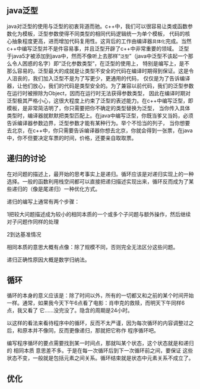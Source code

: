 ## java泛型

java对泛型的使用与泛型的初衷背道而驰。c++中，我们可以很容易让类或函数参数化为模板，泛型参数使得不同类型的相同代码逻辑统一为单个模板，
代码的核心抽象程度更高，进而增加代码复用性。这背后的工作由编译器`具体化`完成。当然c++中编写泛型并不是件容易事，并且泛型开辟了c++中非常重要的领域。
泛型于java5才被添加到java中，然而不像听上去那样“`泛型`”（java中泛型不该起一个那么令人困惑的名字）即“泛化参数类型”，在泛型的使用上，
特别是编写上，是不那么容易的。泛型最大的成就是让类型不安全的代码在编译时期得到保证。这是令人沮丧的，我们加入泛型不是为了写更少，更通用的代码，
仅仅是为了告诉编译器，让他们放心，我们的代码是类型安全的。为了兼容以前代码，我们的泛型参数在运行时被擦除为Object，因而在运行时无法获得参数类型，
因此在编译时期对泛型极其严格小心，这很大程度上约束了泛型的表述能力。在c++中编写泛型，即模板，是非常简洁明了，你只需要把你不确定的类型替换为泛型，
当你传入具体类型时，编译器就默默把类型匹配上。在java中编写泛型，你既当爹又当妈，必须告诉编译器参数边界，泛型参数才能有某种行为。举个不恰当的列子，
当你想要去北京，在c++中，你只需要告诉编译器你想去北京，你就会得到一张票，在java中，你不但要决定车票的时间，价格，还要亲自取取票。
## 递归的讨论

在对问题的描述上，最开始的思考事实上是递归。循环应该是对递归实现上的一种选择。一般的函数利用栈空间都可以直接把递归描述实现出来，循环反而成为了某些递归的（像是尾递归）一种优化方式。

递归的编写上通常有两个步骤：

1把较大问题描述成为较小的相同本质的一个或多个子问题与额外操作，然后继续对子问题作同样的处理

2到达基准情况

相同本质的意思大概有点像：除了规模不同，否则完全无法区分这些问题。

递归正确性原因大概是数学归纳法。
## 循环

循环的本身的意义应该是：除了时间以外，所有的一切都又和之前的某个时间开始一样。通常，如果我今天下午6点看了电影：肖申克的救赎，而明天下午同样6点，我又看了
它……没完没了。隐含的周期是24小时。

以这样的看法来看待程序中的循环，反而不太严谨，因为每次循环的内容调整过之后，和原本并不像同，反而更像递归，那就把它称作 
程序循环吧。

编写程序循环的要点需要找到某一时间点，那就叫某个状态，这个状态就是和递归的 相同本质 意思差不多。于是在每一次循环后到下一次循环前之间，要保证
这些状态不变，一般就是包括元素之间关系。循环结束就是状态中元素关系不成立了。
## 优化


